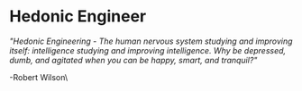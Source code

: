 # Hedonic Engineer

_"Hedonic Engineering - The human nervous system studying and improving_\
_itself: intelligence studying and improving intelligence. Why be depressed,_ \
_dumb, and agitated when you can be happy, smart, and tranquil?"_

\-Robert Wilson\
